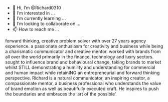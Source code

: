 - 👋 Hi, I’m @Richard0310
- 👀 I’m interested in ...
- 🌱 I’m currently learning ...
- 💞️ I’m looking to collaborate on ...
- 📫 How to reach me ...

<!---
Richard0310/Richard0310 is a ✨ special ✨ repository because its `README.md` (this file) appears on your GitHub profile.
You can click the Preview link to take a look at your changes.
--->
forward thinking, creative problem solver with over 27 years agency experience. a passionate enthusiasm for creativity and business while being a charismatic communicator and creative mentor. worked with brands from all over the world primarily in the finance, technology and luxry sectors. sought to influence brand and behavioural change, taking brands to market whilst STILL demonstrating a humility and understanding for commercial and human impact while retainING an entrepreneurial and forward thinking perspective.
Richard is a natural communicator, an inspiring creator, a compassionate mentor, a business professional who understands the value of brand emotion as well as beautifully executed craft. He inspires to push the boundaries and embraces the ‘art of the possible’.
